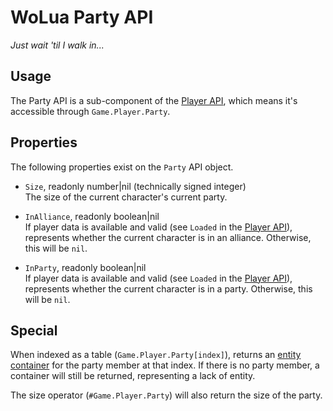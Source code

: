 # WoLua Party API
_Just wait 'til I walk in..._

## Usage
The Party API is a sub-component of the [Player API](player.md), which means it's accessible through `Game.Player.Party`.

## Properties
The following properties exist on the `Party` API object.

- `Size`, readonly number|nil (technically signed integer)\
  The size of the current character's current party.

- `InAlliance`, readonly boolean|nil\
  If player data is available and valid (see `Loaded` in the [Player API](player.md)), represents whether the current character is in an alliance. Otherwise, this will be `nil`.

- `InParty`, readonly boolean|nil\
  If player data is available and valid (see `Loaded` in the [Player API](player.md)), represents whether the current character is in a party. Otherwise, this will be `nil`.

## Special
When indexed as a table (`Game.Player.Party[index]`), returns an [entity container](entity.md) for the party member at that index. If there is no party member, a container will still be returned, representing a lack of entity.

The size operator (`#Game.Player.Party`) will also return the size of the party.
